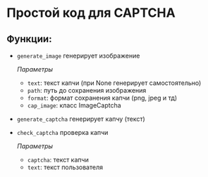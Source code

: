 # Простой код для CAPTCHA

## Функции:
- `generate_image` генерирует изображение
    
    _Параметры_
  - `text`: текст капчи (при None генерирует самостоятельно)
  - `path`: путь до сохранения изображения
  - `format`: формат сохранения капчи (png, jpeg и тд)
  - `cap_image`: класс ImageCaptcha

- `generate_captcha` генерирует капчу (текст)

- `check_captcha` проверка капчи

    _Параметры_
  - `captcha`: текст капчи
  - `text`: текст пользователя